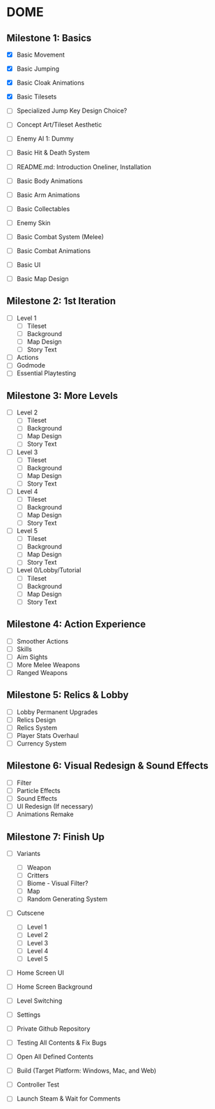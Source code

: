 # DOME
## Milestone 1: Basics

- [x] Basic Movement
- [x] Basic Jumping
- [x] Basic Cloak Animations
- [x] Basic Tilesets

- [ ] Specialized Jump Key Design Choice?
- [ ] Concept Art/Tileset Aesthetic 
- [ ] Enemy AI 1: Dummy
- [ ] Basic Hit & Death System
- [ ] README.md: Introduction Oneliner, Installation

- [ ] Basic Body Animations
- [ ] Basic Arm Animations
- [ ] Basic Collectables
- [ ] Enemy Skin
- [ ] Basic Combat System (Melee)
- [ ] Basic Combat Animations
- [ ] Basic UI
- [ ] Basic Map Design

## Milestone 2: 1st Iteration

- [ ] Level 1
    - [ ] Tileset
    - [ ] Background
    - [ ] Map Design
    - [ ] Story Text

- [ ] Actions
- [ ] Godmode
- [ ] Essential Playtesting

## Milestone 3: More Levels

- [ ] Level 2
    - [ ] Tileset
    - [ ] Background
    - [ ] Map Design
    - [ ] Story Text

- [ ] Level 3
    - [ ] Tileset
    - [ ] Background
    - [ ] Map Design
    - [ ] Story Text

- [ ] Level 4
    - [ ] Tileset
    - [ ] Background
    - [ ] Map Design
    - [ ] Story Text

- [ ] Level 5
    - [ ] Tileset
    - [ ] Background
    - [ ] Map Design
    - [ ] Story Text

- [ ] Level 0/Lobby/Tutorial
    - [ ] Tileset
    - [ ] Background
    - [ ] Map Design
    - [ ] Story Text

## Milestone 4: Action Experience

- [ ] Smoother Actions
- [ ] Skills
- [ ] Aim Sights
- [ ] More Melee Weapons
- [ ] Ranged Weapons

## Milestone 5: Relics & Lobby

- [ ] Lobby Permanent Upgrades
- [ ] Relics Design
- [ ] Relics System
- [ ] Player Stats Overhaul
- [ ] Currency System

## Milestone 6: Visual Redesign & Sound Effects

- [ ] Filter
- [ ] Particle Effects
- [ ] Sound Effects
- [ ] UI Redesign (If necessary)
- [ ] Animations Remake

## Milestone 7: Finish Up

- [ ] Variants
    - [ ] Weapon
    - [ ] Critters
    - [ ] Biome - Visual Filter?
    - [ ] Map
    - [ ] Random Generating System

- [ ] Cutscene
    - [ ] Level 1
    - [ ] Level 2
    - [ ] Level 3
    - [ ] Level 4
    - [ ] Level 5    
- [ ] Home Screen UI
- [ ] Home Screen Background
- [ ] Level Switching
- [ ] Settings

- [ ] Private Github Repository
- [ ] Testing All Contents & Fix Bugs
- [ ] Open All Defined Contents
- [ ] Build (Target Platform: Windows, Mac, and Web)
- [ ] Controller Test
- [ ] Launch Steam & Wait for Comments